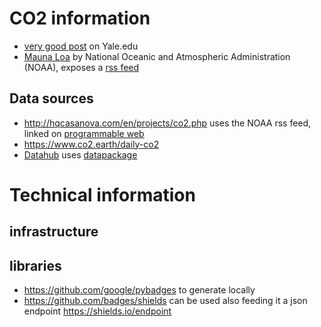 # CO2 information

- [very good post](https://e360.yale.edu/features/how-the-world-passed-a-carbon-threshold-400ppm-and-why-it-matters) on Yale.edu
- [Mauna Loa](https://www.esrl.noaa.gov/gmd/ccgg/trends/data.html) by National Oceanic and Atmospheric Administration (NOAA), exposes a [rss feed](https://www.esrl.noaa.gov/gmd/webdata/ccgg/trends/rss.xml)

## Data sources

- http://hqcasanova.com/en/projects/co2.php uses the NOAA rss feed, linked on [programmable web](https://www.programmableweb.com/api/hqcasanova-weekly-co2)
- https://www.co2.earth/daily-co2
- [Datahub](https://datahub.io/core/co2-ppm#python) uses [datapackage](https://github.com/frictionlessdata/datapackage-py)

# Technical information

## infrastructure

## libraries

- https://github.com/google/pybadges to generate locally
- https://github.com/badges/shields can be used also feeding it a json endpoint https://shields.io/endpoint

